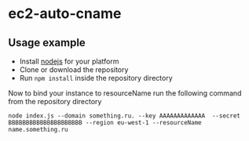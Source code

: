 # ec2-auto-cname

## Usage example

* Install [nodejs](https://nodejs.org/) for your platform
* Clone or download the repository
* Run ```npm install``` inside the repository directory 

Now to bind your instance to resourceName run the following command from the repository directory

```
node index.js --domain something.ru. --key AAAAAAAAAAAAA  --secret BBBBBBBBBBBBBBBBBBBBB --region eu-west-1 --resourceName name.something.ru
```
